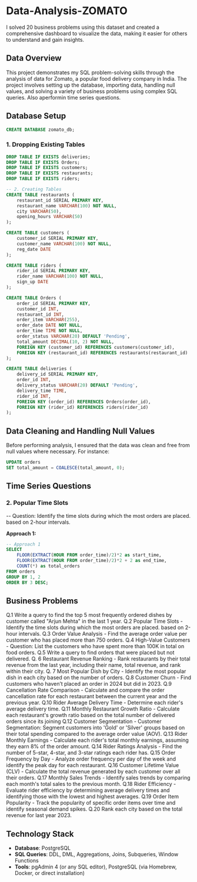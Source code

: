 # Data-Analysis-ZOMATO
I solved 20 business problems using this dataset and created a comprehensive dashboard to visualize the data, making it easier for others to understand and gain insights.
## Data Overview
This project demonstrates my SQL problem-solving skills through the analysis of data for Zomato, a popular food delivery company in India. The project involves setting up the database, importing data, handling null values, and solving a variety of business problems using complex SQL queries. Also aperformin time series questions.

## Database Setup
```sql
CREATE DATABASE zomato_db;
```

### 1. Dropping Existing Tables
```sql
DROP TABLE IF EXISTS deliveries;
DROP TABLE IF EXISTS Orders;
DROP TABLE IF EXISTS customers;
DROP TABLE IF EXISTS restaurants;
DROP TABLE IF EXISTS riders;

-- 2. Creating Tables
CREATE TABLE restaurants (
    restaurant_id SERIAL PRIMARY KEY,
    restaurant_name VARCHAR(100) NOT NULL,
    city VARCHAR(50),
    opening_hours VARCHAR(50)
);

CREATE TABLE customers (
    customer_id SERIAL PRIMARY KEY,
    customer_name VARCHAR(100) NOT NULL,
    reg_date DATE
);

CREATE TABLE riders (
    rider_id SERIAL PRIMARY KEY,
    rider_name VARCHAR(100) NOT NULL,
    sign_up DATE
);

CREATE TABLE Orders (
    order_id SERIAL PRIMARY KEY,
    customer_id INT,
    restaurant_id INT,
    order_item VARCHAR(255),
    order_date DATE NOT NULL,
    order_time TIME NOT NULL,
    order_status VARCHAR(20) DEFAULT 'Pending',
    total_amount DECIMAL(10, 2) NOT NULL,
    FOREIGN KEY (customer_id) REFERENCES customers(customer_id),
    FOREIGN KEY (restaurant_id) REFERENCES restaurants(restaurant_id)
);

CREATE TABLE deliveries (
    delivery_id SERIAL PRIMARY KEY,
    order_id INT,
    delivery_status VARCHAR(20) DEFAULT 'Pending',
    delivery_time TIME,
    rider_id INT,
    FOREIGN KEY (order_id) REFERENCES Orders(order_id),
    FOREIGN KEY (rider_id) REFERENCES riders(rider_id)
);
```
## Data Cleaning and Handling Null Values

Before performing analysis, I ensured that the data was clean and free from null values where necessary. For instance:

```sql
UPDATE orders
SET total_amount = COALESCE(total_amount, 0);
```

## Time Series Questions
### 2. Popular Time Slots
-- Question: Identify the time slots during which the most orders are placed. based on 2-hour intervals.

**Approach 1:**

```sql
-- Approach 1
SELECT 
	FLOOR(EXTRACT(HOUR FROM order_time)/2)*2 as start_time,
	FLOOR(EXTRACT(HOUR FROM order_time)/2)*2 + 2 as end_time,
	COUNT(*) as total_orders
FROM orders
GROUP BY 1, 2
ORDER BY 3 DESC;
```

## Business Problems
Q.1 Write a query to find the top 5 most frequently ordered dishes by customer called "Arjun Mehta" in the last 1 year.
Q.2 Popular Time Slots - Identify the time slots during which the most orders are placed. based on 2-hour intervals.
Q.3 Order Value Analysis - Find the average order value per customer who has placed more than 750 orders.
Q.4 High-Value Customers - Question: List the customers who have spent more than 100K in total on food orders.
Q.5 Write a query to find orders that were placed but not delivered. 
Q. 6 Restaurant Revenue Ranking - Rank restaurants by their total revenue from the last year, including their name, total revenue, and rank within their city.
Q. 7 Most Popular Dish by City - Identify the most popular dish in each city based on the number of orders.
Q.8 Customer Churn - Find customers who haven’t placed an order in 2024 but did in 2023.
Q.9 Cancellation Rate Comparison - Calculate and compare the order cancellation rate for each restaurant between the current year and the previous year.
Q.10 Rider Average Delivery Time - Determine each rider's average delivery time.
Q.11 Monthly Restaurant Growth Ratio - Calculate each restaurant's growth ratio based on the total number of delivered orders since its joining
Q.12 Customer Segmentation - Customer Segmentation: Segment customers into 'Gold' or 'Silver' groups based on their total spending compared to the average order value (AOV). 
Q.13 Rider Monthly Earnings - Calculate each rider's total monthly earnings, assuming they earn 8% of the order amount.
Q.14 Rider Ratings Analysis - Find the number of 5-star, 4-star, and 3-star ratings each rider has.
Q.15 Order Frequency by Day - Analyze order frequency per day of the week and identify the peak day for each restaurant.
Q.16 Customer Lifetime Value (CLV) - Calculate the total revenue generated by each customer over all their orders.
Q.17 Monthly Sales Trends - Identify sales trends by comparing each month's total sales to the previous month.
Q.18 Rider Efficiency -Evaluate rider efficiency by determining average delivery times and identifying those with the lowest and highest averages.
Q.19 Order Item Popularity - Track the popularity of specific order items over time and identify seasonal demand spikes.
Q.20 Rank each city based on the total revenue for last year 2023.


## Technology Stack
- **Database**: PostgreSQL
- **SQL Queries**: DDL, DML, Aggregations, Joins, Subqueries, Window Functions
- **Tools**: pgAdmin 4 (or any SQL editor), PostgreSQL (via Homebrew, Docker, or direct installation)
